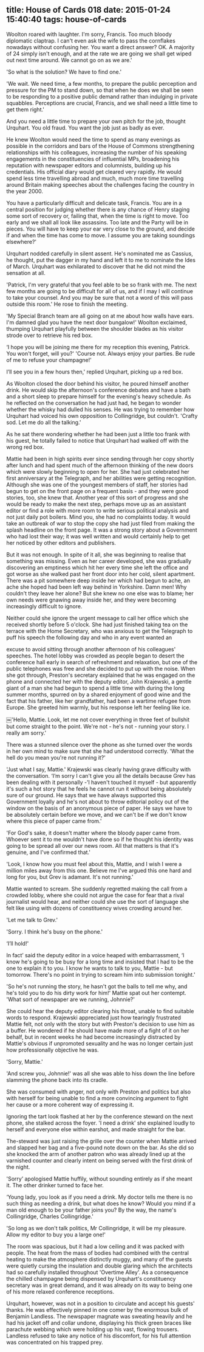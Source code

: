 title: House of Cards 018
date: 2015-01-24 15:40:40
tags: house-of-cards
---

Woolton roared with laughter. I'm sorry, Francis. Too much bloody diplomatic claptrap. I can't even ask the wife to pass the cornflakes nowadays without confusing her. You want a direct answer? OK. A majority of 24 simply isn't enough, and at the rate we are going we shall get wiped out next time around. We cannot go on as we are.'

'So what is the solution? We have to find one.'

'We wait. We need time, a few months, to prepare the public perception and pressure for the PM to stand down, so that when he does we shall be seen to be responding to a positive public demand rather than indulging in private squabbles. Perceptions are crucial, Francis, and we shall need a little time to get them right.'

And you need a little time to prepare your own pitch for the job, thought Urquhart. You old fraud. You want the job just as badly as ever.

He knew Woolton would need the time to spend as many evenings as possible in the corridors and bars of the House of Commons strengthening relationships with his colleagues, increasing the number of his speaking engagements in the constituencies of influential MPs, broadening his reputation with newspaper editors and columnists, building up his credentials. His official diary would get cleared very rapidly. He would spend less time travelling abroad and much, much more time travelling around Britain making speeches about the challenges facing the country in the year 2000.

You have a particularly difficult and delicate task, Francis. You are in a central position for judging whether there is any chance of Henry staging some sort of recovery or, failing that, when the time is right to move. Too early and we shall all look like assassins. Too late and the Party will be in pieces. You will have to keep your ear very close to the ground, and decide if and when the time has come to move. I assume you are taking soundings elsewhere?'

Urquhart nodded carefully in silent assent. He's nominated me as Cassius, he thought, put the dagger in my hand and left it to me to nominate the Ides of March. Urquhart was exhilarated to discover that he did not mind the sensation at all.

'Patrick, I'm very grateful that you feel able to be so frank with me. The next few months are going to be difficult for all of us, and if I may I will continue to take your counsel. And you may be sure that not a word of this will pass outside this room.' He rose to finish the meeting.

'My Special Branch team are all going on at me about how walls have ears. I'm damned glad you have the next door bungalow!' Woolton exclaimed, thumping Urquhart playfully between the shoulder blades as his visitor strode over to retrieve his red box.

‘I hope you will be joining me there for my reception this evening, Patrick. You won't forget, will you?' 'Course not. Always enjoy your parties. Be rude of me to refuse your champagne!'

I’ll see you in a few hours then,' replied Urquhart, picking up a red box.

As Woolton closed the door behind his visitor, he poured himself another drink. He would skip the afternoon's conference debates and have a bath and a short sleep to prepare himself for the evening's heavy schedule. As he reflected on the conversation he had just had, he began to wonder whether the whisky had dulled his senses. He was trying to remember how Urquhart had voiced his own opposition to Collingridge, but couldn't. 'Crafty sod. Let me do all the talking.'

As he sat there wondering whether he had been just a little too frank with his guest, he totally failed to notice that Urquhart had walked off with the wrong red box.

Mattie had been in high spirits ever since sending through her copy shortly after lunch and had spent much of the afternoon thinking of the new doors which were slowly beginning to open for her. She had just celebrated her first anniversary at the Telegraph, and her abilities were getting recognition. Although she was one of the youngest members of staff, her stories had begun to get on the front page on a frequent basis - and they were good stories, too, she knew that. Another year of this sort of progress and she would be ready to make the next step, perhaps move up as an assistant editor or find a role with more room to write serious political analysis and not just daily pot boilers. Mind you, she had no complaints today. It would take an outbreak of war to stop the copy she had just filed from making the splash headline on the front page. It was a strong story about a Government who had lost their way; it was well written and would certainly help to get her noticed by other editors and publishers.

But it was not enough. In spite of it all, she was beginning to realise that something was missing. Even as her career developed, she was gradually discovering an emptiness which hit her every time she left the office and got worse as she walked past her front door into her cold, silent apartment. There was a pit somewhere deep inside her which had begun to ache, an ache she hoped had been left way behind in Yorkshire. Damn men! Why couldn't they leave her alone? But she knew no one else was to blame; her own needs were gnawing away inside her, and they were becoming increasingly difficult to ignore.

Neither could she ignore the urgent message to call her office which she received shortly before 5 o'clock. She had just finished taking tea on the terrace with the Home Secretary, who was anxious to get the Telegraph to puff his speech the following day and who in any event wanted an

excuse to avoid sitting through another afternoon of his colleagues' speeches. The hotel lobby was crowded as people began to desert the conference hall early in search of refreshment and relaxation, but one of the public telephones was free and she decided to put up with the noise. When she got through, Preston's secretary explained that he was engaged on the phone and connected her with the deputy editor, John Krajewski, a gentle giant of a man she had begun to spend a little time with during the long summer months, spurred on by a shared enjoyment of good wine and the fact that his father, like her grandfather, had been a wartime refugee from Europe. She greeted him warmly, but his response left her feeling like ice.

￼'Hello, Mattie. Look, let me not cover everything in three feet of bullshit but come straight to the point. We're not - he's not - running your story. I really am sorry.'

There was a stunned silence over the phone as she turned over the words in her own mind to make sure that she had understood correctly. 'What the hell do you mean you're not running it?'

'Just what I say, Mattie.' Krajewski was clearly having grave difficulty with the conversation. ‘I’m sorry I can't give you all the details because Grev has been dealing with it personally -’I haven't touched it myself - but apparently it's such a hot story that he feels he cannot run it without being absolutely sure of our ground. He says that we have always supported this Government loyally and he's not about to throw editorial policy out of the window on the basis of an anonymous piece of paper. He says we have to be absolutely certain before we move, and we can't be if we don't know where this piece of paper came from.'

'For God's sake, it doesn't matter where the bloody paper came from. Whoever sent it to me wouldn't have done so if he thought his identity was going to be spread all over our news room. All that matters is that it's genuine, and I've confirmed that.'

'Look, I know how you must feel about this, Mattie, and I wish I were a million miles away from this one. Believe me I've argued this one hard and long for you, but Grev is adamant. It's not running.'

Mattie wanted to scream. She suddenly regretted making the call from a crowded lobby, where she could not argue the case for fear that a rival journalist would hear, and neither could she use the sort of language she felt like using with dozens of constituency wives crowding around her.

'Let me talk to Grev.'

'Sorry. I think he's busy on the phone.'

‘I’ll hold!'

In fact’ said the deputy editor in a voice heaped with embarrassment, ‘I know he's going to be busy for a long time and insisted that I had to be the one to explain it to you. I know he wants to talk to you, Mattie - but tomorrow. There's no point in trying to scream him into submission tonight.'

'So he's not running the story, he hasn't got the balls to tell me why, and he's told you to do his dirty work for him!' Mattie spat out her contempt. 'What sort of newspaper are we running, Johnnie?'

She could hear the deputy editor clearing his throat, unable to find suitable words to respond. Krajewski appreciated just how tearingly frustrated Mattie felt, not only with the story but with Preston's decision to use him as a buffer. He wondered if he should have made more of a fight of it on her behalf, but in recent weeks he had become increasingly distracted by Mattie's obvious if unpromoted sexuality and he was no longer certain just how professionally objective he was.

'Sorry, Mattie.'

'And screw you, Johnnie!' was all she was able to hiss down the line before slamming the phone back into its cradle.

She was consumed with anger, not only with Preston and politics but also with herself for being unable to find a more convincing argument to fight her cause or a more coherent way of expressing it.

Ignoring the tart look flashed at her by the conference steward on the next phone, she stalked across the foyer. 'I need a drink’ she explained loudly to herself and everyone else within earshot, and made straight for the bar.

The-steward was just raising the grille over the counter when Mattie arrived and slapped her bag and a five-pound note down on the bar. As she did so she knocked the arm of another patron who was already lined up at the varnished counter and clearly intent on being served with the first drink of the night.

'Sorry’ apologised Mattie huffily, without sounding entirely as if she meant it. The other drinker turned to face her.

‘Young lady, you look as if you need a drink. My doctor tells me there is no such thing as needing a drink, but what does he know? Would you mind if a man old enough to be your father joins you? By the way, the name's Collingridge, Charles Collingridge.'

'So long as we don't talk politics, Mr Collingridge, it will be my pleasure. Allow my editor to buy you a large one!'

The room was spacious, but it had a low ceiling and it was packed with people. The heat from the mass of bodies had combined with the central heating to make the atmosphere distinctly muggy, and many of the guests were quietly cursing the insulation and double glaring which the architects had so carefully installed throughout 'Overtime Alley'. As a consequence the chilled champagne being dispensed by Urquhart's constituency secretary was in great demand, and it was already on its way to being one of his more relaxed conference receptions.

Urquhart, however, was not in a position to circulate and accept his guests' thanks. He was effectively pinned in one comer by the enormous bulk of Benjamin Landless. The newspaper magnate was sweating heavily and he had his jacket off and collar undone, displaying his thick green braces like parachute webbing which were holding up his vast, flowing trousers. Landless refused to take any notice of his discomfort, for his full attention was concentrated on his trapped prey.

